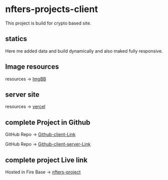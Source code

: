 # nfters-projects-client
This project is build for crypto based site.

## statics
Here me added data and build dynamically and also maked fully responsive.

## Image resources
resources -> [ImgBB](https://imgbb.com/)
## server site
resources -> [vercel](www.vercel.com)



## complete Project in Github
GitHub Repo -> [Github-client-Link]()

GitHub Repo -> [Github-client-server-Link]()

## complete project Live link
Hosted in Fire Base -> [nfters-project]()
